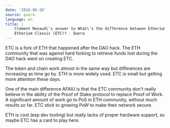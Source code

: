 ```yaml
---
date: '2018-08-20'
source: quora
language: en
title: |
    Clément Renaud\'s answer to What\'s the difference between Etherium and
    Etherium Classic (ETC)? - Quora
---
```


ETC is a fork of ETH that happened after the DAO hack. The ETH community
that was against hard forking to retrieve funds lost during the DAO hack
went on creating ETC.

The token and chain work almost in the same way but differences are
increasing as time go by. ETH is more widely used. ETC is small but
getting more attention these days.

One of the main difference AFAIU is that the ETC community don\'t really
believe in the ability of the Proof of Stake protocol to replace Proof
of Work. A significant amount of work go to PoS in ETH community,
without much results so far. ETC stick to growing PoW to make their
network secure.

ETH is cool (esp dev tooling) but really lacks of proper hardware
support, so maybe ETC has a card to play here.
